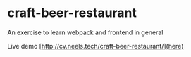 # craft-beer-restaurant
An exercise to learn webpack and frontend in general

Live demo [http://cv.neels.tech/craft-beer-restaurant/](here)
